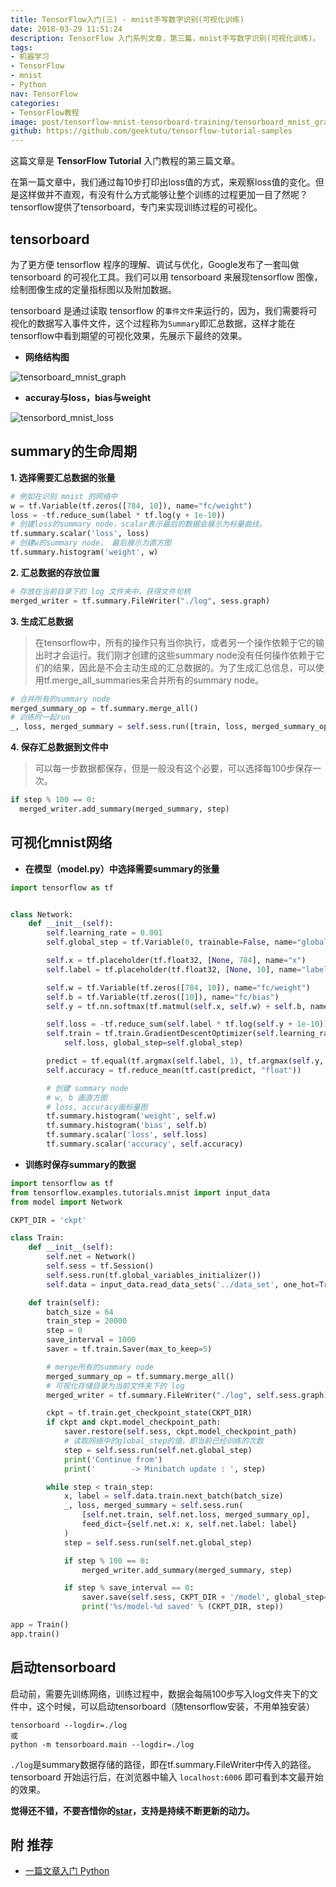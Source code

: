 ```yaml
---
title: TensorFlow入门(三) - mnist手写数字识别(可视化训练)
date: 2018-03-29 11:51:24
description: TensorFlow 入门系列文章，第三篇，mnist手写数字识别(可视化训练)。
tags:
- 机器学习
- TensorFlow
- mnist
- Python
nav: TensorFlow
categories:
- TensorFlow教程
image: post/tensorflow-mnist-tensorboard-training/tensorboard_mnist_graph.png
github: https://github.com/geektutu/tensorflow-tutorial-samples
---
```


这篇文章是 **TensorFlow Tutorial** 入门教程的第三篇文章。

在第一篇文章中，我们通过每10步打印出loss值的方式，来观察loss值的变化。但是这样做并不直观，有没有什么方式能够让整个训练的过程更加一目了然呢？tensorflow提供了tensorboard，专门来实现训练过程的可视化。

## tensorboard

为了更方便 tensorflow 程序的理解、调试与优化，Google发布了一套叫做 tensorboard 的可视化工具。我们可以用 tensorboard 来展现tensorflow 图像，绘制图像生成的定量指标图以及附加数据。

tensorboard 是通过读取 tensorflow 的`事件文件`来运行的，因为，我们需要将可视化的数据写入事件文件，这个过程称为`Summary`即汇总数据，这样才能在tensorflow中看到期望的可视化效果，先展示下最终的效果。

- **网络结构图**

![tensorboard_mnist_graph](tensorflow-mnist-tensorboard-training/tensorboard_mnist_graph.png)

- **accuray与loss，bias与weight**

![tensorbord_mnist_loss](tensorflow-mnist-tensorboard-training/tensorbord_mnist_loss.png)

## summary的生命周期 

**1. 选择需要汇总数据的张量**

```python
# 例如在识别 mnist 的网络中
w = tf.Variable(tf.zeros([784, 10]), name="fc/weight")
loss = -tf.reduce_sum(label * tf.log(y + 1e-10))
# 创建loss的summary node，scalar表示最后的数据会展示为标量曲线。
tf.summary.scalar('loss', loss)
# 创建w的summary node， 最后展示为直方图
tf.summary.histogram('weight', w)
```

**2. 汇总数据的存放位置**

```python
# 存放在当前目录下的 log 文件夹中，获得文件句柄
merged_writer = tf.summary.FileWriter("./log", sess.graph)
```

**3. 生成汇总数据**

> 在tensorflow中，所有的操作只有当你执行，或者另一个操作依赖于它的输出时才会运行。我们刚才创建的这些summary node没有任何操作依赖于它们的结果，因此是不会主动生成的汇总数据的。为了生成汇总信息，可以使用tf.merge_all_summaries来合并所有的summary node。

```python
# 合并所有的summary node
merged_summary_op = tf.summary.merge_all()
# 训练时一起run
_, loss, merged_summary = self.sess.run([train, loss, merged_summary_op], feed_dict={x: x, label: label})
```

**4. 保存汇总数据到文件中**

> 可以每一步数据都保存，但是一般没有这个必要，可以选择每100步保存一次。

```python
if step % 100 == 0:
  merged_writer.add_summary(merged_summary, step)
```

## 可视化mnist网络

- **在模型（model.py）中选择需要summary的张量**

```python
import tensorflow as tf


class Network:
    def __init__(self):
        self.learning_rate = 0.001
        self.global_step = tf.Variable(0, trainable=False, name="global_step")

        self.x = tf.placeholder(tf.float32, [None, 784], name="x")
        self.label = tf.placeholder(tf.float32, [None, 10], name="label")

        self.w = tf.Variable(tf.zeros([784, 10]), name="fc/weight")
        self.b = tf.Variable(tf.zeros([10]), name="fc/bias")
        self.y = tf.nn.softmax(tf.matmul(self.x, self.w) + self.b, name="y")

        self.loss = -tf.reduce_sum(self.label * tf.log(self.y + 1e-10))
        self.train = tf.train.GradientDescentOptimizer(self.learning_rate).minimize(
            self.loss, global_step=self.global_step)

        predict = tf.equal(tf.argmax(self.label, 1), tf.argmax(self.y, 1))
        self.accuracy = tf.reduce_mean(tf.cast(predict, "float"))

        # 创建 summary node
        # w, b 画直方图
        # loss, accuracy画标量图
        tf.summary.histogram('weight', self.w)
        tf.summary.histogram('bias', self.b)
        tf.summary.scalar('loss', self.loss)
        tf.summary.scalar('accuracy', self.accuracy)
```

- **训练时保存summary的数据**

```python
import tensorflow as tf
from tensorflow.examples.tutorials.mnist import input_data
from model import Network

CKPT_DIR = 'ckpt'

class Train:
    def __init__(self):
        self.net = Network()
        self.sess = tf.Session()
        self.sess.run(tf.global_variables_initializer())
        self.data = input_data.read_data_sets('../data_set', one_hot=True)

    def train(self):
        batch_size = 64
        train_step = 20000
        step = 0
        save_interval = 1000
        saver = tf.train.Saver(max_to_keep=5)

        # merge所有的summary node
        merged_summary_op = tf.summary.merge_all()
        # 可视化存储目录为当前文件夹下的 log
        merged_writer = tf.summary.FileWriter("./log", self.sess.graph)

        ckpt = tf.train.get_checkpoint_state(CKPT_DIR)
        if ckpt and ckpt.model_checkpoint_path:
            saver.restore(self.sess, ckpt.model_checkpoint_path)
            # 读取网络中的global_step的值，即当前已经训练的次数
            step = self.sess.run(self.net.global_step)
            print('Continue from')
            print('        -> Minibatch update : ', step)

        while step < train_step:
            x, label = self.data.train.next_batch(batch_size)
            _, loss, merged_summary = self.sess.run(
                [self.net.train, self.net.loss, merged_summary_op],
                feed_dict={self.net.x: x, self.net.label: label}
            )
            step = self.sess.run(self.net.global_step)

            if step % 100 == 0:
                merged_writer.add_summary(merged_summary, step)

            if step % save_interval == 0:
                saver.save(self.sess, CKPT_DIR + '/model', global_step=step)
                print('%s/model-%d saved' % (CKPT_DIR, step))

app = Train()
app.train()
```

## 启动tensorboard

启动前，需要先训练网络，训练过程中，数据会每隔100步写入log文件夹下的文件中，这个时候，可以启动tensorboard（随tensorflow安装，不用单独安装）

```shell
tensorboard --logdir=./log
或
python -m tensorboard.main --logdir=./log
```

`./log`是summary数据存储的路径，即在tf.summary.FileWriter中传入的路径。tensorboard 开始运行后，在浏览器中输入 `localhost:6006` 即可看到本文最开始的效果。

**觉得还不错，不要吝惜你的[star](https://github.com/geektutu/tensorflow-tutorial-samples)，支持是持续不断更新的动力。**

## 附 推荐

- [一篇文章入门 Python](https://geektutu.com/post/quick-python.html)